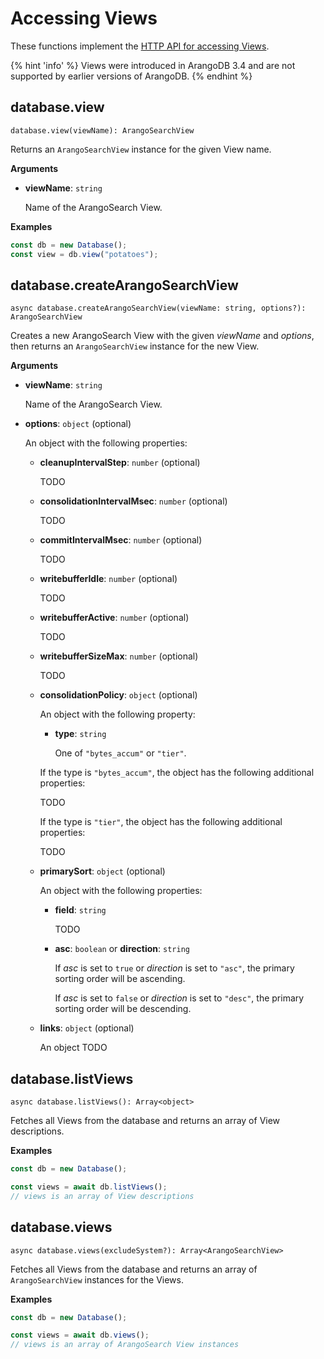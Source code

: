 # Accessing Views

These functions implement the
[HTTP API for accessing Views](https://www.arangodb.com/docs/stable/http/views-arangosearch.html).

{% hint 'info' %}
Views were introduced in ArangoDB 3.4 and are not supported by earlier versions
of ArangoDB.
{% endhint %}

## database.view

`database.view(viewName): ArangoSearchView`

Returns an `ArangoSearchView` instance for the given View name.

**Arguments**

- **viewName**: `string`

  Name of the ArangoSearch View.

**Examples**

```js
const db = new Database();
const view = db.view("potatoes");
```

## database.createArangoSearchView

`async database.createArangoSearchView(viewName: string, options?): ArangoSearchView`

Creates a new ArangoSearch View with the given _viewName_ and _options_, then
returns an `ArangoSearchView` instance for the new View.

**Arguments**

- **viewName**: `string`

  Name of the ArangoSearch View.

- **options**: `object` (optional)

  An object with the following properties:

  - **cleanupIntervalStep**: `number` (optional)

    TODO

  - **consolidationIntervalMsec**: `number` (optional)

    TODO

  - **commitIntervalMsec**: `number` (optional)

    TODO

  - **writebufferIdle**: `number` (optional)

    TODO

  - **writebufferActive**: `number` (optional)

    TODO

  - **writebufferSizeMax**: `number` (optional)

    TODO

  - **consolidationPolicy**: `object` (optional)

    An object with the following property:

    - **type**: `string`

      One of `"bytes_accum"` or `"tier"`.

    If the type is `"bytes_accum"`, the object has the following additional
    properties:

    TODO

    If the type is `"tier"`, the object has the following additional
    properties:

    TODO

  - **primarySort**: `object` (optional)

    An object with the following properties:

    - **field**: `string`

      TODO

    - **asc**: `boolean` or **direction**: `string`

      If _asc_ is set to `true` or _direction_ is set to `"asc"`,
      the primary sorting order will be ascending.

      If _asc_ is set to `false` or _direction_ is set to `"desc"`,
      the primary sorting order will be descending.

  - **links**: `object` (optional)

    An object TODO

## database.listViews

`async database.listViews(): Array<object>`

Fetches all Views from the database and returns an array of View descriptions.

**Examples**

```js
const db = new Database();

const views = await db.listViews();
// views is an array of View descriptions
```

## database.views

`async database.views(excludeSystem?): Array<ArangoSearchView>`

Fetches all Views from the database and returns an array of
`ArangoSearchView` instances for the Views.

**Examples**

```js
const db = new Database();

const views = await db.views();
// views is an array of ArangoSearch View instances
```
